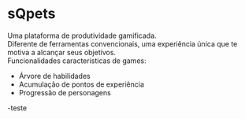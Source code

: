 # sQpets
Uma plataforma de produtividade gamificada. <br>
Diferente de ferramentas convencionais, uma experiência única que te motiva a alcançar seus objetivos. <br>
Funcionalidades características de games: <br>
- Árvore de habilidades <br>
- Acumulação de pontos de experiência <br>
- Progressão de personagens <br>

-teste
